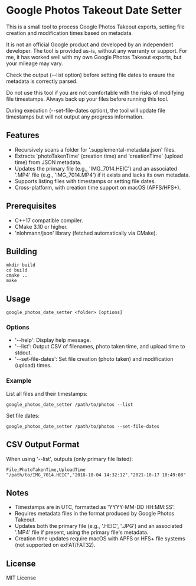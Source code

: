 # Google Photos Takeout Date Setter

This is a small tool to process Google Photos Takeout exports, setting file creation and modification times based on metadata.

It is not an official Google product and developed by an independent developer. The tool is provided as-is, without any warranty or support. For me, it has worked well with my own Google Photos Takeout exports, but your mileage may vary. 

Check the output (--list option) before setting file dates to ensure the metadata is correctly parsed.

Do not use this tool if you are not comfortable with the risks of modifying file timestamps. Always back up your files before running this tool.

During execution (--set-file-dates option), the tool will update file timestamps but will not output any progress information.

## Features

- Recursively scans a folder for '.supplemental-metadata.json' files.
- Extracts 'photoTakenTime' (creation time) and 'creationTime' (upload time) from JSON metadata.
- Updates the primary file (e.g., 'IMG_7014.HEIC') and an associated '.MP4' file (e.g., 'IMG_7014.MP4') if it exists and lacks its own metadata.
- Supports listing files with timestamps or setting file dates.
- Cross-platform, with creation time support on macOS (APFS/HFS+).

## Prerequisites

- C++17 compatible compiler.
- CMake 3.10 or higher.
- 'nlohmann/json' library (fetched automatically via CMake).

## Building
```
mkdir build
cd build
cmake ..
make
```

## Usage
```
google_photos_date_setter <folder> [options]
```

### Options

- '--help': Display help message.
- '--list': Output CSV of filenames, photo taken time, and upload time to stdout.
- '--set-file-dates': Set file creation (photo taken) and modification (upload) times.

### Example

List all files and their timestamps:
```
google_photos_date_setter /path/to/photos --list
```

Set file dates:
```
google_photos_date_setter /path/to/photos --set-file-dates
```

## CSV Output Format

When using '--list', outputs (only primary file listed):
```
File,PhotoTakenTime,UploadTime
"/path/to/IMG_7014.HEIC","2018-10-04 14:32:12","2021-10-17 10:49:08"
```

## Notes

- Timestamps are in UTC, formatted as 'YYYY-MM-DD HH:MM:SS'.
- Requires metadata files in the format produced by Google Photos Takeout.
- Updates both the primary file (e.g., '.HEIC', '.JPG') and an associated '.MP4' file if present, using the primary file's metadata.
- Creation time updates require macOS with APFS or HFS+ file systems (not supported on exFAT/FAT32).

## License

MIT License
